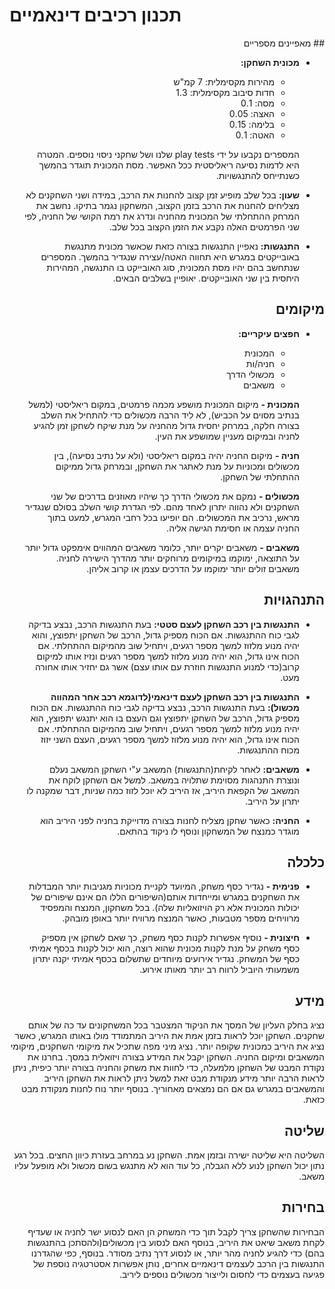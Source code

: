# תכנון רכיבים דינאמיים
<div dir="rtl" lang="he">
## מאפיינים מספריים

- **מכונית השחקן:**
  - מהירות מקסימלית: 7 קמ"ש
  - חדות סיבוב מקסימלית: 1.3
  - מסה: 0.1
  - האצה: 0.05
  - בלימה: 0.15
  - האטה: 0.1

  המספרים נקבעו על ידי play tests שלנו ושל שחקני ניסוי נוספים. המטרה היא לדמות נסיעה ריאליסטית ככל האפשר. מסת המכונית תוגדר בהמשך כשנתייחס להתנגשויות.

- **שעון:**
  בכל שלב מופיע זמן קצוב להחנות את הרכב, במידה ושני השחקנים לא מצליחים להחנות את הרכב בזמן הקצוב, המשחקון נגמר בתיקו. נחשב את המרחק ההתחלתי של המכונית מהחניה ונדרג את רמת הקושי של החניה, לפי שני הפרמטים האלה נקבע את הזמן הקצוב בכל שלב.

- **התנגשות:**
  נאפיין התנגשות בצורה כזאת שכאשר מכונית מתנגשת באובייקטים במגרש היא תחווה האטה/עצירה שנגדיר בהמשך. המספרים שנתחשב בהם יהיו מסת המכונית, סוג האובייקט בו התנגשה, המהירות היחסית בין שני האובייקטים. יאופיין בשלבים הבאים.

## מיקומים

- **חפצים עיקריים:**
  - המכונית
  - חניה/ות
  - מכשולי הדרך
  - משאבים

  **המכונית -** מיקום המכונית מושפע מכמה פרמטים, במקום ריאליסטי (למשל בנתיב מסוים על הכביש), לא ליד הרבה מכשולים כדי להתחיל את השלב בצורה חלקה, במרחק יחסית גדול מהחניה על מנת שיקח לשחקן זמן להגיע לחניה ובמיקום מעניין שמושפע את העין.

  **חניה -** מיקום החניה יהיה במקום ריאליסטי (ולא על נתיב נסיעה), בין מכשולים ומכוניות על מנת לאתגר את השחקן, ובמרחק גדול ממיקום ההתחלתי של השחקן.

  **מכשולים -** נמקם את מכשולי הדרך כך שיהיו מאוזנים בדרכים של שני השחקנים ולא נהווה יתרון לאחד מהם. לפי הגדרת קושי השלב בסולם שנגדיר מראש, נרכיב את המכשולים. הם יופיעו בכל רחבי המגרש, למעט בתוך החניה עצמה או חסימת הגישה אליה.

  **משאבים -** משאבים יקרים יותר, כלומר משאבים המהווים אימפקט גדול יותר על התוצאה, ימוקמו במיקומים מרוחקים יותר מהדרך הישירה לחניה. משאבים זולים יותר ימוקמו על הדרכים עצמן או קרוב אליהן.

## התנהגויות

- **התנגשות בין רכב השחקן לעצם סטטי:**
  בעת התנגשות הרכב, נבצע בדיקה לגבי כוח ההתנגשות. אם הכוח מספיק גדול, הרכב של השחקן יתפוצץ, והוא יהיה מנוע מלזוז למשך מספר רגעים, ויתחיל שוב מהמיקום ההתחלתי. אם הכוח אינו גדול, הוא יהיה מנוע מלזוז למשך מספר רגעים ונזיז אותו למיקום קרוב(כדי למנוע התנגשות חוזרת עם אותו עצם) אשר גם יחזיר אותו אחורה מעט.

- **התנגשות בין רכב השחקן לעצם דינאמי(לדוגמא רכב אחר המהווה מכשול):**
  בעת התנגשות הרכב, נבצע בדיקה לגבי כוח ההתנגשות. אם הכוח מספיק גדול, הרכב של השחקן יתפוצץ וגם העצם בו הוא יתנגש יתפוצץ, הוא יהיה מנוע מלזוז למשך מספר רגעים, ויתחיל שוב מהמיקום ההתחלתי. אם הכוח אינו גדול, הוא יהיה מנוע מלזוז למשך מספר רגעים, העצם השני יזוז מכוח ההתנגשות.

- **משאבים:**
  לאחר לקיחת(התנגשות) המשאב ע"י השחקן המשאב נעלם ונוצרת התנהגות מסוימת שתלויה במשאב. למשל אם השחקן לוקח את המשאב של הקפאת היריב, אז היריב לא יוכל לזוז כמה שניות, דבר שמקנה לו יתרון על היריב.

- **החניה:**
  כאשר שחקן מצליח לחנות בצורה מדוייקת בחניה לפני היריב הוא מוגדר כמנצח של המשחקון ונוסף לו ניקוד בהתאם.

## כלכלה

- **פנימית -** נגדיר כסף משחק, המיועד לקניית מכוניות מגניבות יותר המבדלות את השחקנים במגרש ומייחדות אותם(השיפורים הללו הם אינם שיפורים של יכולות המכונית אלא רק הויזואליות שלה). בכל משחקון, המנצח והמפסיד מרוויחים מספר מטבעות, כאשר המנצח מרוויח יותר באופן מובהק.

- **חיצונית -** נוסיף אפשרות לקנות כסף משחק, כך שאם לשחקן אין מספיק כסף משחק על מנת לקנות מכונית שהוא רוצה, הוא יכול לקנות בכסף אמיתי כסף של המשחק. נגדיר אירועים מיוחדים שתשלום בכסף אמיתי יקנה יתרון משמעותי היוביל לרווח רב יותר מאותו אירוע.

## מידע

נציג בחלק העליון של המסך את הניקוד המצטבר בכל המשחקונים עד כה של אותם שחקנים. השחקן יוכל לראות בזמן אמת את היריב המתמודד מולו באותו המגרש, כאשר נציג את היריב כמכונית שקופה יותר. נציג מיני מפה שתכיל את מיקומי השחקנים, מיקומי המשאבים ומיקום החניה. השחקן יקבל את המידע בצורה ויזואלית במסך.
בחרנו את נקודת המבט של השחקן מלמעלה, כדי לחוות את משחק והחניה בצורה יותר כיפית, ניתן לראות הרבה יותר מידע מנקודת מבט זאת למשל ניתן לראות את השחקן היריב והמשאבים במגרש גם אם הם נמצאים מאחוריך. בנוסף יותר נוח לחנות מנקודת מבט כזאת.

## שליטה

השליטה היא שליטה ישירה ובזמן אמת. השחקן נע במרחב בעזרת כיוון החצים. בכל רגע נתון יכול השחקן לנוע ללא הגבלה, כל עוד הוא לא מתנגש בשום מכשול ולא מופעל עליו משאב.

## בחירות

הבחירות שהשחקן צריך לקבל תוך כדי המשחק הן האם לנסוע ישר לחניה או שעדיף לקחת משאב שיאט את היריב, בנוסף האם לנסוע בין מכשולים(ולהסתכן בהתנגשות בהם) כדי להגיע לחניה מהר יותר, או לנסוע דרך נתיב מסודר. בנוסף, כפי שהגדרנו התנגשות בין הרכב לעצמים דינאמיים אחרים, נותן אפשרות אסטרטגיה נוספת של פגיעה בעצמים כדי לחסום ולייצור מכשולים נוספים ליריב.
</div>
